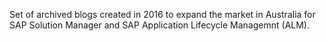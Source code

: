 Set of archived blogs created in 2016 to expand the market in Australia for SAP Solution Manager and SAP Application Lifecycle Managemnt (ALM).


